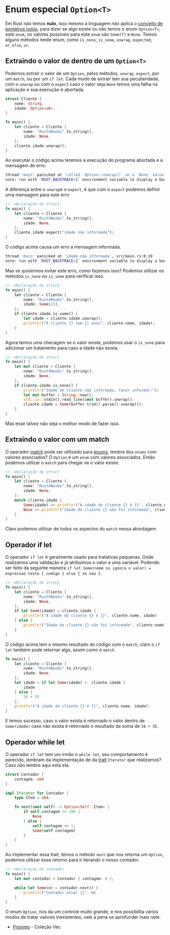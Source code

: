 # Enum especial `Option<T>`

Em Rust não temos <strong>nulo</strong>, isso mesmo a linguagem não aplica o [conceito de ponteiros nulos](https://en.wikipedia.org/wiki/Null_pointer), para dizer se algo existe ou não temos o enum `Option<T>`, este `enum`, os valores possíveis para este `enum` são `Some(T)` e `None`. Temos alguns métodos neste enum, como `is_none`, `is_some`, `unwrap`, `expected`, `or_else`, `or`.

## Extraindo o valor de dentro de um `Option<T>`

Podemos extrair o valor de um `Option`, pelos métodos, `unwrap`, `expect`, por um `match`, ou por um `if let`. Cada modo de extrair tem sua peculiaridade, com o `unwrap` ou com o `expect` caso o valor seja `None` temos uma falha na aplicação e sua execução é abortada.

```rust
struct Cliente {
    nome: String,
    idade: Option<u8>,
}

fn main() {
    let cliente = Cliente {
        nome: "Rust4Noobs".to_string(),
        idade: None,
    };
    cliente.idade.unwrap();
}
```

Ao executar o código acima teremos a execução do programa abortada e a mensagem de erro:

```bash
thread 'main' panicked at 'called `Option::unwrap()` on a `None` value', src/main.rs:9:19
note: run with `RUST_BACKTRACE=1` environment variable to display a backtrace
```

A diferença entre o `unwrap`e o `expect`, é que com o `expect` podemos definir uma mensagem para este erro

```rust
//--declaração da struct
fn main() {
    let cliente = Cliente {
        nome: "Rust4Noobs".to_string(),
        idade: None,
    };
    cliente.idade.expect("idade não informada");
}
```

O código acima causa um erro a mensagem informada.

```bash
thread 'main' panicked at 'idade não informada', src/main.rs:8:19
note: run with `RUST_BACKTRACE=1` environment variable to display a backtrace
```

Mas se quisermos evitar este erro, como fazemos isso? Podemos utilizar os métodos `is_none` ou `is_some` para verificar isso.

```rust
//--declaração da struct
fn main() {
    let cliente = Cliente {
        nome: "Rust4Noobs".to_string(),
        idade: Some(21),
    };
    if cliente.idade.is_some() {
        let idade = cliente.idade.unwrap();
        println!("O cliente {} tem {} anos", cliente.nome, idade);
    } 
}
```

Agora temos uma checagem se o valor existe, podemos usar o `is_none` para adicionar um tratamento para caso a idade não exista.

```rust
//--declaração da struct
fn main() {
    let mut cliente = Cliente {
        nome: "Rust4Noobs".to_string(),
        idade: None,
    };
    if cliente.idade.is_none() {
        println!("Idade do cliente não informada, favor informar:");
        let mut buffer = String::new();
        std::io::stdin().read_line(&mut buffer).unwrap();
        cliente.idade = Some(buffer.trim().parse().unwrap());
    }
}
```

Mas esse talvez não seja o melhor modo de fazer isso.

## Extraindo o valor com um match

O operador [match](./03-match.md) pode ser utilizado para [enums](./02-enums.md), lembra dos `enums` com valores associados? O `Option` é um `enum` com valores associados. Então podemos utilizar o `match` para chegar se o valor existe.

```rust
//--declaração da struct
fn main() {
    let cliente = Cliente {
        nome: "Rust4Noobs".to_string(),
        idade: None,
    };
    match cliente.idade {
        Some(idade) => println!("A idade do cliente {} é {}", cliente.nome, idade),
        None => println!("Idade do cliente {} não foi informada", cliente.nome)
    }
}
```

Claro podemos utilizar de todos os aspectos do `match` nessa abordagem

## Operador if let

O operador `if let` é geralmente usado para tratativas pequenas. Onde realizamos uma validação e já atribuímos o valor a uma variável. Podendo ser feito da seguinte maneira `if let Some(nome ou ignora o valor) = expressao teste { codigo } else { se nao }`.

```rust
//--declaração da struct
fn main() {
    let cliente = Cliente {
        nome: "Rust4Noobs".to_string(),
        idade: None,
    };
    if let Some(idade) = cliente.idade {
        println!("A idade do cliente {} é {}", cliente.nome, idade)
    } else {
        println!("Idade do cliente {} não foi informada", cliente.nome)
    }
}
```

O código acima tem o mesmo resultado do código com o `match`, claro o `if let` também pode retornar algo, assim como o `match`

```rust
fn main() {
    let cliente = Cliente {
        nome: "Rust4Noobs".to_string(),
        idade: None,
    };
    let idade = if let Some(idade) =  cliente.idade {
        idade
    } else {
        34 + 35
    };
    println!("A idade do cliente {} é {}", cliente.nome, idade);
}
```

E temos sucesso, caso o valor exista é retornado o valor dentro de `Some(idade)` caso não exista é retornado o resultado da soma de `34 + 35`.

## Operador while let

O operador `if let` tem um irmão o `while let`, seu comportamento é parecido, lembram da implementação de da [trait](./06-traits.md) `Iterator` que realizamos? Caso não lembre aqui esta ela.

```rust
struct Contador {
    contagem: u64
}

impl Iterator for Contador {
    type Item = u64;

    fn next(&mut self) -> Option<Self::Item> {
        if self.contagem >= 100 {
            None
        } else {
            self.contagem += 1;
            Some(self.contagem)
        }
    }
}
```

Ao implementar essa trait, temos o método `next` que nos retorna um `Option`, podemos utilizar esse retorno para ir iterando o nosso contador.

```rust
//--declaração do contador
fn main() {
    let mut contador = Contador { contagem: 0 };

    while let Some(n) = contador.next() {
        println!("Contador atual {}", n)
    }
}
```

O enum `Option`, nos da um controle muito grande, e nos possibilita vários modos de tratar valores inexistentes, vale a pena se aprofundar mais nele.

- [Próximo](./08-vec.md) - Coleção Vec